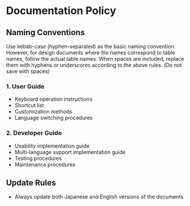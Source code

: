 # Documentation Policy

## Naming Conventions

Use kebab-case (hyphen-separated) as the basic naming convention.
However, for design documents where file names correspond to table names, follow the actual table names.
When spaces are included, replace them with hyphens or underscores according to the above rules.
(Do not save with spaces)

### 1. User Guide

- Keyboard operation instructions
- Shortcut list
- Customization methods
- Language switching procedures

### 2. Developer Guide

- Usability implementation guide
- Multi-language support implementation guide
- Testing procedures
- Maintenance procedures

## Update Rules

- Always update both Japanese and English versions of the documents

